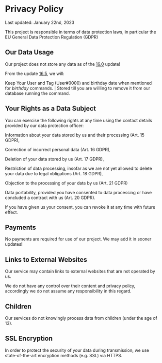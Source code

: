 # Privacy Policy

Last updated: January 22nd, 2023

This project is responsible in terms of data protection laws, in particular the EU General Data Protection Regulation (GDPR)

## Our Data Usage

Our project does not store any data as of the [16.0](https://github.com/Sev6nOfficial/aumount-docs/releases/tag/discord-bot-v14) update!

From the update [16.5](https://github.com/Sev6nOfficial/aumount-docs/releases/tag/bot), we will:

Keep Your User and Tag (User#0000) and birthday date when mentioned for *birthday* commands. | Stored till you are willling to remove it from our database running the command.

## Your Rights as a Data Subject

You can exercise the following rights at any time using the contact details provided by our data protection officer:

Information about your data stored by us and their processing (Art. 15 GDPR),

Correction of incorrect personal data (Art. 16 GDPR),

Deletion of your data stored by us (Art. 17 GDPR),

Restriction of data processing, insofar as we are not yet allowed to delete your data due to legal obligations (Art. 18 GDPR),

Objection to the processing of your data by us (Art. 21 GDPR) 

Data portability, provided you have consented to data processing or have concluded a contract with us (Art. 20 GDPR).

If you have given us your consent, you can revoke it at any time with future effect.

## Payments

No payments are required for use of our project. We may add it in sooner updates!

## Links to External Websites
Our service may contain links to external websites that are not operated by us.

We do not have any control over their content and privacy policy, accordingly we do not assume any responsibility in this regard.

## Children
Our services do not knowingly process data from children (under the age of 13).

## SSL Encryption
In order to protect the security of your data during transmission, we use state-of-the-art encryption methods (e.g. SSL) via HTTPS.
